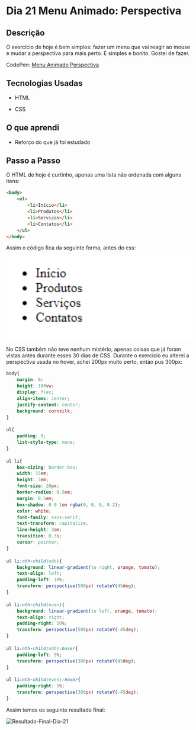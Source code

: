 # Dia 21 Menu Animado: Perspectiva

## Descrição

O exercício de hoje é bem simples: fazer um menu que vai reagir ao mouse e mudar a perspectiva para mais perto. É simples e bonito. Gostei de fazer.

CodePen: [Menu Animado Perspectiva](https://codepen.io/albusquercus94/pen/rNwyrzj)

## Tecnologias Usadas

* HTML

* CSS

## O que aprendi

* Reforço do que já foi estudado

## Passo a Passo

O HTML de hoje é curtinho, apenas uma lista não ordenada com alguns itens:

~~~html
<body>
    <ul>
        <li>Início</li>
        <li>Produtos</li>
        <li>Serviços</li>
        <li>Contatos</li>
    </ul>
</body>
~~~

Assim o código fica da seguinte forma, antes do css:

![Resultado-Parcial-Dia-21](https://github.com/AlbusQuercus94/One-CSS-per-30-Days/blob/main/Desafios/Dia_21/Imagens/Resultado-Parcial-Dia-21.png)

No CSS também não teve nenhum mistério, apenas coisas que já foram vistas antes durante esses 30 dias de CSS. Durante o exercício eu alterei a perspectiva usada no hover, achei 200px muito perto, então pus 300px:

~~~css
body{
    margin: 0;
    height: 100vw;
    display: flex;
    align-items: center;
    justify-content: center;
    background: cornsilk;
}

ul{
    padding: 0;
    list-style-type: none;
}

ul li{
    box-sizing: border-box;
    width: 15em;
    height: 3em;
    font-size: 20px;
    border-radius: 0.5em;
    margin: 0.5em;
    box-shadow: 0 0 1em rgba(0, 0, 0, 0.2);
    color: white;
    font-family: sans-serif;
    text-transform: capitalize;
    line-height: 3em;
    transition: 0.3s;
    cursor: pointer;
}

ul li:nth-child(odd){
    background: linear-gradient(to right, orange, tomato);
    text-align: left;
    padding-left: 10%;
    transform: perspective(500px) rotateY(45deg);
}

ul li:nth-child(even){
    background: linear-gradient(to left, orange, tomato);
    text-align: right;
    padding-right: 10%;
    transform: perspective(500px) rotateY(-45deg);
}

ul li:nth-child(odd):hover{
    padding-left: 5%;
    transform: perspective(300px) rotateY(45deg);
}

ul li:nth-child(even):hover{
    padding-right: 5%;
    transform: perspective(300px) rotateY(-45deg);
}
~~~

Assim temos os seguinte resultado final:

![Resultado-Final-Dia-21](https://github.com/AlbusQuercus94/One-CSS-per-30-Days/blob/main/Desafios/Dia_21/Imagens/Resultado-Final-Dia-21.gif)

